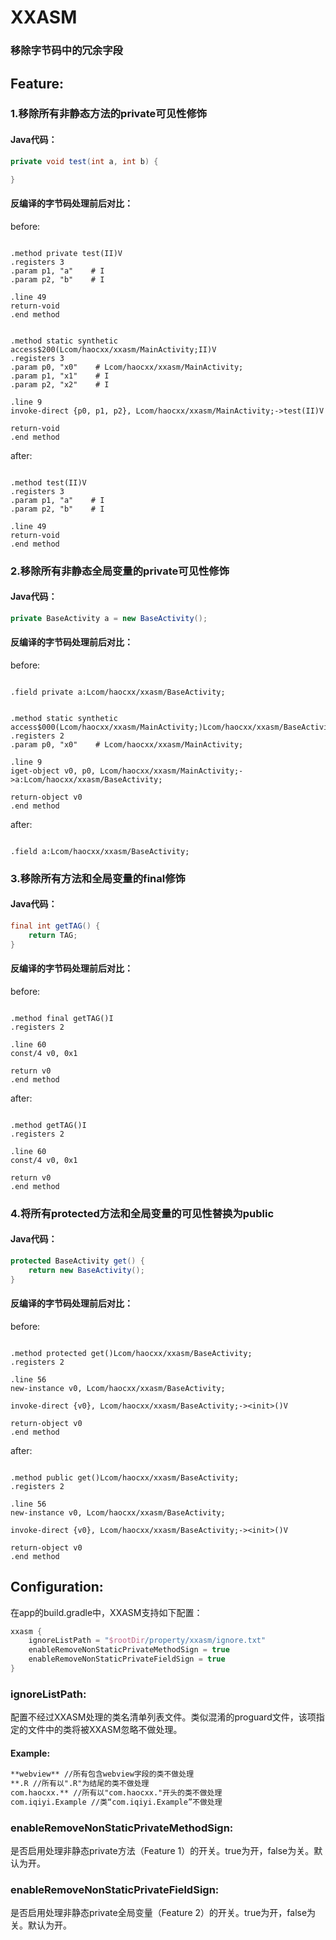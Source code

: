 # XXASM
### 移除字节码中的冗余字段

## Feature:
### 1.移除所有非静态方法的private可见性修饰
#### Java代码：
```Java
private void test(int a, int b) {

}
```
#### 反编译的字节码处理前后对比：
before:
```decompiled-class

.method private test(II)V
.registers 3
.param p1, "a"    # I
.param p2, "b"    # I

.line 49
return-void
.end method


.method static synthetic access$200(Lcom/haocxx/xxasm/MainActivity;II)V
.registers 3
.param p0, "x0"    # Lcom/haocxx/xxasm/MainActivity;
.param p1, "x1"    # I
.param p2, "x2"    # I

.line 9
invoke-direct {p0, p1, p2}, Lcom/haocxx/xxasm/MainActivity;->test(II)V

return-void
.end method

```
after:
```decompiled-class

.method test(II)V
.registers 3
.param p1, "a"    # I
.param p2, "b"    # I

.line 49
return-void
.end method

```
### 2.移除所有非静态全局变量的private可见性修饰
#### Java代码：
```Java
private BaseActivity a = new BaseActivity();
```
#### 反编译的字节码处理前后对比：
before:
```decompiled-class

.field private a:Lcom/haocxx/xxasm/BaseActivity;


.method static synthetic access$000(Lcom/haocxx/xxasm/MainActivity;)Lcom/haocxx/xxasm/BaseActivity;
.registers 2
.param p0, "x0"    # Lcom/haocxx/xxasm/MainActivity;

.line 9
iget-object v0, p0, Lcom/haocxx/xxasm/MainActivity;->a:Lcom/haocxx/xxasm/BaseActivity;

return-object v0
.end method

```
after:
```decompiled-class

.field a:Lcom/haocxx/xxasm/BaseActivity;

```
### 3.移除所有方法和全局变量的final修饰
#### Java代码：
```Java
final int getTAG() {
    return TAG;
}
```
#### 反编译的字节码处理前后对比：
before:
```decompiled-class

.method final getTAG()I
.registers 2

.line 60
const/4 v0, 0x1

return v0
.end method

```
after:
```decompiled-class

.method getTAG()I
.registers 2

.line 60
const/4 v0, 0x1

return v0
.end method

```
### 4.将所有protected方法和全局变量的可见性替换为public
#### Java代码：
```Java
protected BaseActivity get() {
    return new BaseActivity();
}
```
#### 反编译的字节码处理前后对比：
before:
```decompiled-class

.method protected get()Lcom/haocxx/xxasm/BaseActivity;
.registers 2

.line 56
new-instance v0, Lcom/haocxx/xxasm/BaseActivity;

invoke-direct {v0}, Lcom/haocxx/xxasm/BaseActivity;-><init>()V

return-object v0
.end method

```
after:
```decompiled-class

.method public get()Lcom/haocxx/xxasm/BaseActivity;
.registers 2

.line 56
new-instance v0, Lcom/haocxx/xxasm/BaseActivity;

invoke-direct {v0}, Lcom/haocxx/xxasm/BaseActivity;-><init>()V

return-object v0
.end method

```

## Configuration:
在app的build.gradle中，XXASM支持如下配置：
```gradle
xxasm {
    ignoreListPath = "$rootDir/property/xxasm/ignore.txt"
    enableRemoveNonStaticPrivateMethodSign = true
    enableRemoveNonStaticPrivateFieldSign = true
}
```
### ignoreListPath:
配置不经过XXASM处理的类名清单列表文件。类似混淆的proguard文件，该项指定的文件中的类将被XXASM忽略不做处理。
#### Example:
```txt
**webview** //所有包含webview字段的类不做处理
**.R //所有以".R"为结尾的类不做处理
com.haocxx.** //所有以"com.haocxx."开头的类不做处理
com.iqiyi.Example //类“com.iqiyi.Example”不做处理
```
### enableRemoveNonStaticPrivateMethodSign:
是否启用处理非静态private方法（Feature 1）的开关。true为开，false为关。默认为开。
### enableRemoveNonStaticPrivateFieldSign:
是否启用处理非静态private全局变量（Feature 2）的开关。true为开，false为关。默认为开。
